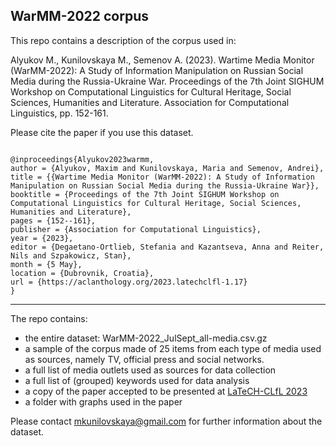 ## WarMM-2022 corpus

This repo contains a description of the corpus used in: 

Alyukov M., Kunilovskaya M., Semenov A. (2023). Wartime Media Monitor (WarMM-2022): A Study of Information Manipulation on Russian Social Media during the Russia-Ukraine War. 
Proceedings of the 7th Joint SIGHUM Workshop on Computational Linguistics for Cultural Heritage, Social Sciences, Humanities and Literature. Association for Computational Linguistics, pp. 152-161.

Please cite the paper if you use this dataset.

```angular2html

@inproceedings{Alyukov2023warmm,
author = {Alyukov, Maxim and Kunilovskaya, Maria and Semenov, Andrei},
title = {{Wartime Media Monitor (WarMM-2022): A Study of Information Manipulation on Russian Social Media during the Russia-Ukraine War}},
booktitle = {Proceedings of the 7th Joint SIGHUM Workshop on Computational Linguistics for Cultural Heritage, Social Sciences, Humanities and Literature},
pages = {152--161},
publisher = {Association for Computational Linguistics},
year = {2023},
editor = {Degaetano-Ortlieb, Stefania and Kazantseva, Anna and Reiter, Nils and Szpakowicz, Stan},
month = {5 May},
location = {Dubrovnik, Croatia},
url = {https://aclanthology.org/2023.latechclfl-1.17}
}

```



---

The repo contains: 
* the entire dataset: WarMM-2022_JulSept_all-media.csv.gz
* a sample of the corpus made of 25 items from each type of media used as sources, namely TV, official press and social networks. 
* a full list of media outlets used as sources for data collection
* a full list of (grouped) keywords used for data analysis
* a copy of the paper accepted to be presented at [LaTeCH-CLfL 2023](https://sighum.wordpress.com/events/latech-clfl-2023/)
* a folder with graphs used in the paper

Please contact mkunilovskaya@gmail.com for further information about the dataset.


